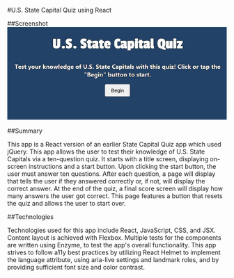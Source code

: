 #U.S. State Capital Quiz using React

##Screenshot
![Quiz App Screenshot](/screenshot-1.JPG?raw=true)

##Summary

This app is a React version of an earlier State Capital Quiz app which used jQuery. This app allows the user to test their knowledge of U.S. State Capitals via a ten-question quiz. It starts with a title screen, displaying on-screen instructions and a start button. Upon clicking the start button, the user must answer ten questions. After each question, a page will display that tells the user if they answered correctly or, if not, will display the correct answer. At the end of the quiz, a final score screen will display how many answers the user got correct. This page features a button that resets the quiz and allows the user to start over.

##Technologies

Technologies used for this app include React, JavaScript, CSS, and JSX. Content layout is achieved with Flexbox. Multiple tests for the components are written using Enzyme, to test the app's overall functionality. This app strives to follow a11y best practices by utilizing React Helmet to implement the language attribute, using aria-live settings and landmark roles, and by providing sufficient font size and color contrast.